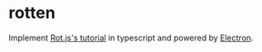 # rotten

Implement [Rot.js's tutorial](http://www.roguebasin.roguelikedevelopment.org/index.php?title=Rot.js_tutorial) in typescript and powered by [Electron](www.electronjs.org).
